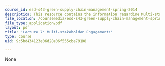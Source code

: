 ```yaml
---
course_id: esd-s43-green-supply-chain-management-spring-2014
description: This resource contains the information regarding Multi-stakeholder Engagements.
file_location: /coursemedia/esd-s43-green-supply-chain-management-spring-2014/9c5bd434123e06d28a06f555cbe79108_MITESD_S43S14_Lecture7.pdf
file_type: application/pdf
layout: pdf
title: 'Lecture 7: Multi-stakeholder Engagements'
type: course
uid: 9c5bd434123e06d28a06f555cbe79108

---
```

None